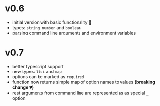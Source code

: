 # v0.6

- initial version with basic functionality 🎉
- types: `string`, `number` and `boolean`
- parsing command line arguments and environment variables

# v0.7

- better typescript support
- new types: `list` and `map`
- options can be marked as `required`
- function now returns simple map of option names to values **(breaking change 💔)**
- rest arguments from command line are represented as as special `_` option
